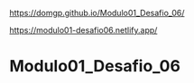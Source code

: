 https://domgp.github.io/Modulo01_Desafio_06/

https://modulo01-desafio06.netlify.app/

# Modulo01_Desafio_06
